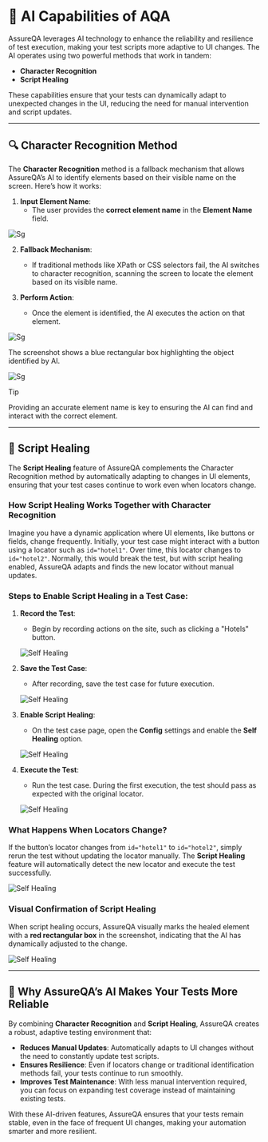 # 🤖 AI Capabilities of AQA

AssureQA leverages AI technology to enhance the reliability and resilience of test execution, making your test scripts more adaptive to UI changes. The AI operates using two powerful methods that work in tandem:

- **Character Recognition**
- **Script Healing**

These capabilities ensure that your tests can dynamically adapt to unexpected changes in the UI, reducing the need for manual intervention and script updates.

---

## 🔍 Character Recognition Method

The **Character Recognition** method is a fallback mechanism that allows AssureQA’s AI to identify elements based on their visible name on the screen. Here’s how it works:

1. **Input Element Name**: 
   - The user provides the **correct element name** in the **Element Name** field.

![Sg](/images/scr3a.png)


2. **Fallback Mechanism**: 
   - If traditional methods like XPath or CSS selectors fail, the AI switches to character recognition, scanning the screen to locate the element based on its visible name.

3. **Perform Action**: 
   - Once the element is identified, the AI executes the action on that element.

![Sg](/images/scr1s.png)

The screenshot shows a blue rectangular box highlighting the object identified by AI.

![Sg](/images/sch1b.png)


> [!TIP]
> Providing an accurate element name is key to ensuring the AI can find and interact with the correct element.

---

## 🔄 Script Healing

The **Script Healing** feature of AssureQA complements the Character Recognition method by automatically adapting to changes in UI elements, ensuring that your test cases continue to work even when locators change.

### How Script Healing Works Together with Character Recognition

Imagine you have a dynamic application where UI elements, like buttons or fields, change frequently. Initially, your test case might interact with a button using a locator such as `id="hotel1"`. Over time, this locator changes to `id="hotel2"`. Normally, this would break the test, but with script healing enabled, AssureQA adapts and finds the new locator without manual updates.

### Steps to Enable Script Healing in a Test Case:

1. **Record the Test**:
   - Begin by recording actions on the site, such as clicking a "Hotels" button.

   ![Self Healing](./images/scr2.jpg)

2. **Save the Test Case**:
   - After recording, save the test case for future execution.

   ![Self Healing](./images/scr3.png)

3. **Enable Script Healing**:
   - On the test case page, open the **Config** settings and enable the **Self Healing** option.

   ![Self Healing](./images/scr4.png)

4. **Execute the Test**:
   - Run the test case. During the first execution, the test should pass as expected with the original locator.

   ![Self Healing](./images/scr5.png)

### What Happens When Locators Change?

If the button’s locator changes from `id="hotel1"` to `id="hotel2"`, simply rerun the test without updating the locator manually. The **Script Healing** feature will automatically detect the new locator and execute the test successfully.

   ![Self Healing](images/scr6.png)

### Visual Confirmation of Script Healing

When script healing occurs, AssureQA visually marks the healed element with a **red rectangular box** in the screenshot, indicating that the AI has dynamically adjusted to the change.

   ![Self Healing](images/scr8.png)

---

## 🎯 Why AssureQA’s AI Makes Your Tests More Reliable

By combining **Character Recognition** and **Script Healing**, AssureQA creates a robust, adaptive testing environment that:

- **Reduces Manual Updates**: Automatically adapts to UI changes without the need to constantly update test scripts.
- **Ensures Resilience**: Even if locators change or traditional identification methods fail, your tests continue to run smoothly.
- **Improves Test Maintenance**: With less manual intervention required, you can focus on expanding test coverage instead of maintaining existing tests.

With these AI-driven features, AssureQA ensures that your tests remain stable, even in the face of frequent UI changes, making your automation smarter and more resilient.
